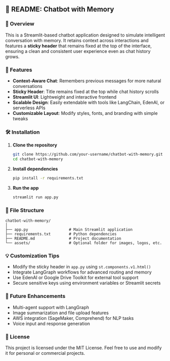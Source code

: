 

## 📘 README: Chatbot with Memory

### 🤖 Overview
This is a Streamlit-based chatbot application designed to simulate intelligent conversation with memory. It retains context across interactions and features a **sticky header** that remains fixed at the top of the interface, ensuring a clean and consistent user experience even as chat history grows.

### 🚀 Features
- **Context-Aware Chat**: Remembers previous messages for more natural conversations  
- **Sticky Header**: Title remains fixed at the top while chat history scrolls  
- **Streamlit UI**: Lightweight and interactive frontend  
- **Scalable Design**: Easily extendable with tools like LangChain, EdenAI, or serverless APIs  
- **Customizable Layout**: Modify styles, fonts, and branding with simple tweaks  

### 🛠️ Installation

1. **Clone the repository**
   ```bash
   git clone https://github.com/your-username/chatbot-with-memory.git
   cd chatbot-with-memory
   ```

2. **Install dependencies**
   ```bash
   pip install -r requirements.txt
   ```

3. **Run the app**
   ```bash
   streamlit run app.py
   ```

### 📂 File Structure
```
chatbot-with-memory/
│
├── app.py                  # Main Streamlit application
├── requirements.txt        # Python dependencies
├── README.md               # Project documentation
└── assets/                 # Optional folder for images, logos, etc.
```

### 💡 Customization Tips
- Modify the sticky header in `app.py` using `st.components.v1.html()`  
- Integrate LangGraph workflows for advanced routing and memory  
- Use EdenAI or Google Drive Toolkit for external tool support  
- Secure sensitive keys using environment variables or Streamlit secrets  

### 🧠 Future Enhancements
- Multi-agent support with LangGraph  
- Image summarization and file upload features  
- AWS integration (SageMaker, Comprehend) for NLP tasks  
- Voice input and response generation  

### 📄 License
This project is licensed under the MIT License. Feel free to use and modify it for personal or commercial projects.
